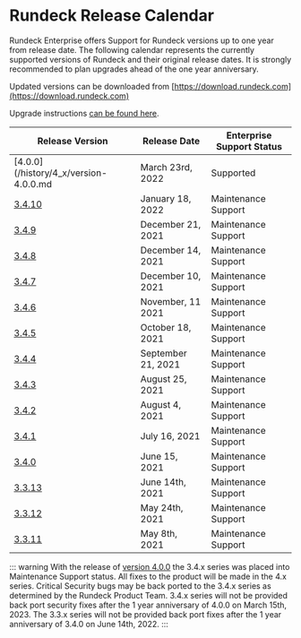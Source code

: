 # Rundeck Release Calendar

Rundeck Enterprise offers Support for Rundeck versions up to one year from release date.  The following calendar represents the currently supported versions of Rundeck and their original release dates.  It is strongly recommended to plan upgrades ahead of the one year anniversary.

Updated versions can be downloaded from [https://download.rundeck.com](https://download.rundeck.com)

Upgrade instructions [can be found here](/upgrading/).


| Release Version | Release Date      | Enterprise Support Status |
|-----------------|-------------------|---------------------------|
| [4.0.0](/history/4_x/version-4.0.0.md | March 23rd, 2022 | Supported |
| [3.4.10](/history/3_4_x/version-3.4.10.md) | January 18, 2022 | Maintenance Support |
| [3.4.9](/history/3_4_x/version-3.4.9.md) | December 21, 2021 | Maintenance Support |
| [3.4.8](/history/3_4_x/version-3.4.8.md) | December 14, 2021 | Maintenance Support |
| [3.4.7](/history/3_4_x/version-3.4.7.md) | December 10, 2021 | Maintenance Support |
| [3.4.6](/history/3_4_x/version-3.4.6.md) | November, 11 2021 | Maintenance Support |
| [3.4.5](/history/3_4_x/version-3.4.5.md) | October 18, 2021 | Maintenance Support |
| [3.4.4](/history/3_4_x/version-3.4.4.md) | September 21, 2021 | Maintenance Support |
| [3.4.3](/history/3_4_x/version-3.4.3.md) | August 25, 2021 | Maintenance Support |
| [3.4.2](/history/3_4_x/version-3.4.2.md) | August 4, 2021 | Maintenance Support |
| [3.4.1](/history/3_4_x/version-3.4.1.md) | July 16, 2021 | Maintenance Support |
| [3.4.0](/history/3_4_x/version-3.4.0.md) | June 15, 2021 | Maintenance Support |
| [3.3.13](/history/3_3_x/version-3.3.13.md) | June 14th, 2021 | Maintenance Support |
| [3.3.12](/history/3_3_x/version-3.3.12.md) | May 24th, 2021 | Maintenance Support |
| [3.3.11](/history/3_3_x/version-3.3.11.md) | May 8th, 2021 | Maintenance Support |


::: warning
With the release of [version 4.0.0](4_x/version-4.0.0.html) the 3.4.x series was placed into Maintenance Support status. All fixes to the product will be made in the 4.x series.  Critical Security bugs may be back ported to the 3.4.x series as determined by the Rundeck Product Team. 3.4.x series will not be provided back port security fixes after the 1 year anniversary of 4.0.0 on March 15th, 2023. The 3.3.x series will not be provided back port fixes after the 1 year anniversary of 3.4.0 on June 14th, 2022.
:::

